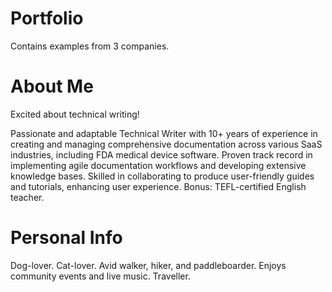# Portfolio
Contains examples from 3 companies.

# About Me
Excited about technical writing!

Passionate and adaptable Technical Writer with 10+ years of experience in creating and managing comprehensive documentation across various SaaS industries, including FDA medical device software. Proven track record in implementing agile documentation workflows and developing extensive knowledge bases. Skilled in collaborating to produce user-friendly guides and tutorials, enhancing user experience.
Bonus: TEFL-certified English teacher.

# Personal Info
Dog-lover. Cat-lover. Avid walker, hiker, and paddleboarder. Enjoys community events and live music. Traveller.
